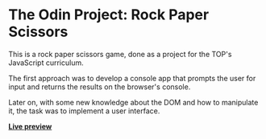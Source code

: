 # The Odin Project: Rock Paper Scissors

This is a rock paper scissors game, done as a project for the TOP's JavaScript curriculum.

The first approach was to develop a console app that prompts the user for input and returns the results on the browser's console.

Later on, with some new knowledge about the DOM and how to manipulate it, the task was to implement a user interface.

**[Live preview](https://herlnd.github.io/practice/odin-projects/rps/index.html)**